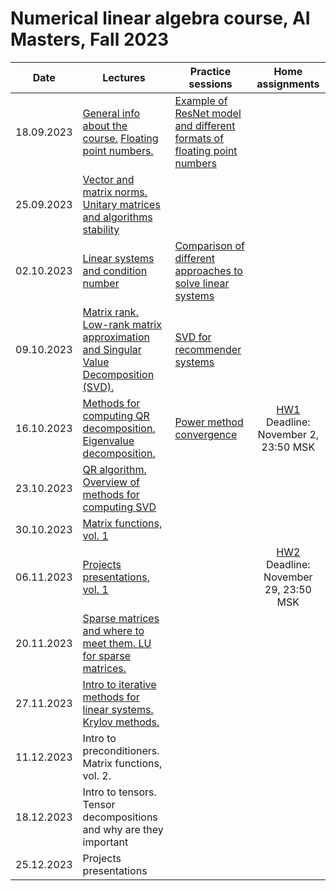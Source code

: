 # Numerical linear algebra course, AI Masters, Fall 2023

|Date| Lectures | Practice sessions | Home assignments|
|----|----|----| :----: |
| 18.09.2023 | [General info about the course.](./lectures/general_info.ipynb) [Floating point numbers.](./lectures/lecture1/lecture-1.ipynb) | [Example of ResNet model and different formats of floating point numbers](./practice/class1/floating_point_resnet_model.ipynb) | |
| 25.09.2023 | [Vector and matrix norms. Unitary matrices and algorithms stability](./lectures/lecture2/lecture2.ipynb) | |
| 02.10.2023 | [Linear systems and condition number](./lectures/lecture3/lecture3.ipynb) | [Comparison of different approaches to solve linear systems](./practice/class3/linsys.ipynb) | | 
| 09.10.2023 | [Matrix rank. Low-rank matrix approximation and Singular Value Decomposition (SVD).](./lectures/lecture4/lecture4.ipynb) | [SVD for recommender systems](./practice/class4/svd4recsys.ipynb) | | 
| 16.10.2023 | [Methods for computing QR decomposition. Eigenvalue decomposition.](./lectures/lecture5/lecture5.ipynb) | [Power method convergence](./practice/class5/power_method.ipynb) | [HW1](./hw/hw1.ipynb) </br> Deadline: November 2, 23:50 MSK
| 23.10.2023 | [QR algorithm. Overview of methods for computing SVD](./lectures/lecture6/lecture6.ipynb) | | | 
| 30.10.2023 | [Matrix functions, vol. 1](./lectures/lecture7/lecture7.ipynb) | | |
| 06.11.2023 | [Projects presentations, vol. 1](./projects/project1/README.md) | | [HW2](./hw/hw2.ipynb) </br> Deadline: November 29, 23:50 MSK 
| 20.11.2023 | [Sparse matrices and where to meet them. LU for sparse matrices.](./lectures/lecture8/lecture8.ipynb) | | | 
| 27.11.2023 | [Intro to iterative methods for linear systems. Krylov methods.](./lectures/lecture9/lecture9.ipynb) | | |
| 11.12.2023 | Intro to preconditioners. Matrix functions, vol. 2. | | | 
| 18.12.2023 | Intro to tensors. Tensor decompositions and why are they important | | |
| 25.12.2023 | Projects presentations | | |

